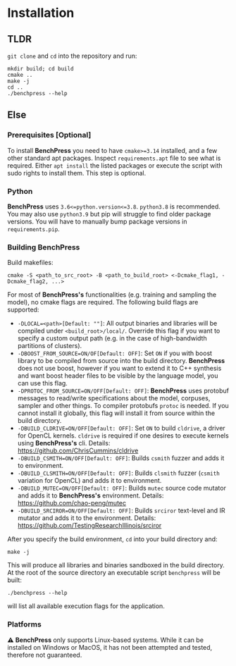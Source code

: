 # Installation

## TLDR

`git clone` and `cd` into the repository and run:

```
mkdir build; cd build
cmake ..
make -j
cd ..
./benchpress --help
```

## Else

### Prerequisites [Optional]

To install __BenchPress__ you need to have `cmake>=3.14` installed, and a few other standard apt packages. Inspect `requirements.apt` file to see what is required. Either `apt install` the listed packages or execute the script with sudo rights to install them. This step is optional.

### Python

__BenchPress__ uses `3.6<=python.version<=3.8`. `python3.8` is recommended. You may also use `python3.9` but pip will struggle to find older package versions. You will have to manually bump package versions in `requirements.pip`.

### Building BenchPress

Build makefiles:

```
cmake -S <path_to_src_root> -B <path_to_build_root> <-Dcmake_flag1, -Dcmake_flag2, ...>
```
For most of __BenchPress's__ functionalities (e.g. training and sampling the model), no cmake flags are required. The following build flags are supported:

- `-DLOCAL=<path>[Default: ""]`: All output binaries and libraries will be compiled under `<build_root>/local/`. Override this flag if you want to specify a custom output path (e.g. in the case of high-bandwidth partitions of clusters).
- `-DBOOST_FROM_SOURCE=ON/OF[Default: OFF]`: Set `ON` if you with boost library to be compiled from source into the build directory. __BenchPress__ does not use boost, however if you want to extend it to C++ synthesis and want boost header files to be visible by the language model, you can use this flag.
- `-DPROTOC_FROM_SOURCE=ON/OFF[Default: OFF]`: __BenchPress__ uses protobuf messages to read/write specifications about the model, corpuses, sampler and other things. To compiler protobufs `protoc` is needed. If you cannot install it globally, this flag will install it from source within the build directory.
- `-DBUILD_CLDRIVE=ON/OFF[Default: OFF]`: Set `ON` to build `cldrive`, a driver for OpenCL kernels. `cldrive` is required if one desires to execute kernels using __BenchPress's__ cli. Details: https://github.com/ChrisCummins/cldrive
- `-DBUILD_CSMITH=ON/OFF[Default: OFF]`: Builds `csmith` fuzzer and adds it to environment.
- `-DBUILD_CLSMITH=ON/OFF[Default: OFF]`: Builds `clsmith` fuzzer (`csmith` variation for OpenCL) and adds it to environment.
- `-DBUILD_MUTEC=ON/OFF[Default: OFF]`: Builds `mutec` source code mutator and adds it to __BenchPress's__ environment. Details: https://github.com/chao-peng/mutec
- `-DBUILD_SRCIROR=ON/OFF[Default: OFF]`: Builds `srciror` text-level and IR mutator and adds it to the environment. Details: https://github.com/TestingResearchIllinois/srciror

After you specify the build environment, `cd` into your build directory and:
```
make -j
```
This will produce all libraries and binaries sandboxed in the build directory. At the root of the source directory an executable script `benchpress` will be built:
```
./benchpress --help
```
will list all available execution flags for the application.

### Platforms

⚠️ __BenchPress__ only supports Linux-based systems. While it can be installed on Windows or MacOS, it has not been attempted and tested, therefore not guaranteed.
